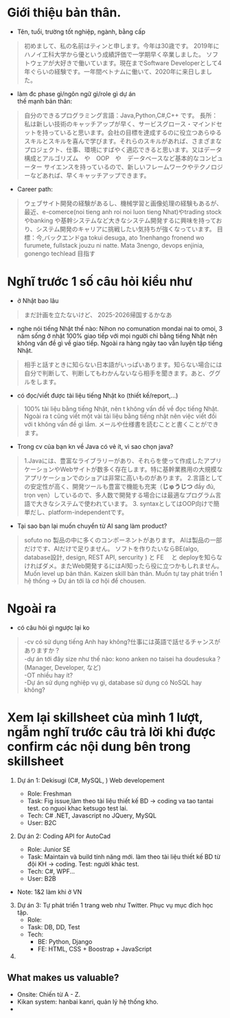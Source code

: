 # Giới thiệu bản thân. 
- Tên, tuổi, trường tốt nghiệp, ngành, bằng cấp
>初めまして、私の名前はティンと申します。今年は30歳です。
2019年にハノイ工科大学から優という成績評価で一学期早く卒業しました。
ソフトウェアが大好きで働いています。現在までSoftware Developerとして4年ぐらいの経験です。一年間ベトナムに働いて、2020年に来日しました。


- làm đc phase gì/ngôn ngữ gì/role gì dự án  
thế mạnh bản thân:
> 自分のできるプログラミング言語：Java,Python,C#,C++ です。
> 長所：私は新しい技術のキャッチアップが早く、サービスグロース・マインドセットを持っていると思います。会社の目標を達成するのに役立つあらゆるスキルとスキルを喜んで学びます。それらのスキルがあれば、さまざまなプロジェクト、仕事、環境にすばやく適応できると思います。又はデータ構成とアルゴリズム　や　OOP　や　データベースなど基本的なコンピューター サイエンスを持っているので、新しいフレームワークやテクノロジーなどあれば、早くキャッチアップできます。

- Career path:
> ウェブサイト開発の経験があるし、機械学習と画像処理の経験もあるが、最近、e-comerce(noi tieng anh roi noi luon tieng Nhat)やtrading stock やbanking や基幹システムなど大きなシステム開発するに興味を持っており、システム開発のキャリアに挑戦したい気持ちが強くなっています。
> 目標：今,バックエンドga tokui desuga, ato 1nenhango fronend wo furumete, fullstack jouzu ni natte. Mata 3nengo, devops enjinia, gonengo techlead 目指す

# Nghĩ trước 1 số câu hỏi kiểu như
- ở Nhật bao lâu
> まだ計画を立たないけど、 2025-2026帰国するかなあ
- nghe nói tiếng Nhật thế nào: Nihon no comunation mondai nai to omoi, 3 năm sống ở nhật 100% giao tiếp với mọi người chỉ bằng tiếng Nhật nên không vấn đề gì về giao tiếp. Ngoài ra hàng ngày tao vẫn luyện tập tiếng Nhật. 
> 相手と話すときに知らない日本語がいっぱいあります。知らない場合には自分で判断して、判断してもわかんないなら相手を聞きます。あと、ググルをします。
- có đọc/viết được tài liệu tiếng Nhật ko (thiết kế/report,...)
> 100% tài liệu bằng tiếng Nhật, nên t không vấn đề về đọc tiếng Nhật. Ngoài ra t cũng viết một vài tài liệu bằng tiếng nhật nên việc viết đối với t không vấn đề gì lắm. メールや仕様書を読むことと書くことができます。
- Trong cv của bạn kn về Java có vẻ ít, vì sao chọn java?

> 1.Javaには、豊富なライブラリーがあり、それらを使って作成したアプリケーションやWebサイトが数多く存在します。特に基幹業務用の大規模なアプリケーションでのショアは非常に高いものがあります。
> 2.言語としての安定性が高く、開発ツールも豊富で機能も充実（**じゅうじつ** đầy đủ, trọn vẹn）しているので、多人数で開発する場合には最適なプログラム言語で大きなシステムで使われています。
> 3. syntaxとしてはOOP向けで簡単だし、platform-independentです。

- Tại sao bạn lại muốn chuyển từ AI sang làm product?
> sofuto no 製品の中に多くのコンポーネントがあります。
> AIは製品の一部だけです、AIだけで足りません。
> ソフトを作りたいならBE(algo, database設計, design, REST API, sercurity ) と FE 　と deployを知らなければダメ。またWeb開発するにはAI知ったら役に立つかもしれません。
> Muốn level up bản thân. Kaizen skill bản thân. Muốn tự tay phát triển 1 hệ thống -> Dự án tới là cơ hội để chousen. 
# Ngoài ra

- có câu hỏi gì ngược lại ko    
> -cv có sử dụng tiếng Anh hay không?仕事には英語で話せるチャンスがありますか？     
> -dự án tới đây size như thế nào: kono anken no taisei ha doudesuka？(Manager, Developer, など)      
> -OT nhiều hay ít?        
> -Dự án sử dụng nghiệp vụ gì, database sử dụng có NoSQL hay không? 

# Xem lại skillsheet của mình 1 lượt, ngẫm nghĩ trước câu trả lời khi được confirm các nội dung bên trong skillsheet 

1. Dự án 1: Dekisugi (C#, MySQL, ) Web developement
    - Role: Freshman 
    - Task: Fig issue,làm theo tài liệu thiết kế BD -> coding va tao tantai test. co nguoi khac ketsugo test lai.
    - Tech: C# .NET, Javascript no JQuery, MySQL 
    - User: B2C

2. Dự án 2: Coding API for AutoCad
    - Role: Junior SE 
    - Task: Maintain và build tính năng mới. làm theo tài liệu thiết kế BD từ đội KH -> coding. Test: người khác test.
    - Tech: C#, WPF... 
    - User: B2B

- Note: 1&2 làm khi ở VN
3. Dự án 3: Tự phát triển 1 trang web như Twitter. Phục vụ mục đích học tập.
    - Role:
    - Task: DB, DD, Test
    - Tech: 
        - BE: Python, Django
        - FE: HTML, CSS + Boostrap + JavaScript
4. 


## What makes us valuable?
- Onsite: Chiến từ A - Z. 
- Kikan system: hanbai kanri, quản lý hệ thống kho. 
- 